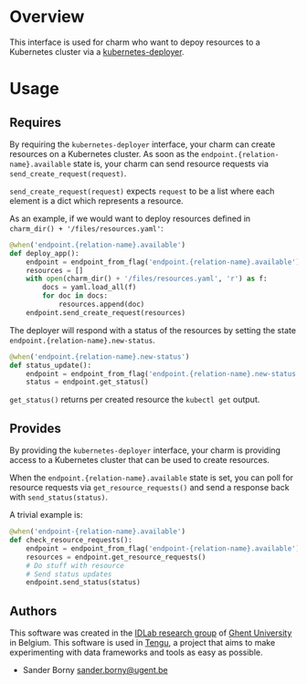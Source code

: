 
# Overview
This interface is used for charm who want to depoy resources to a Kubernetes cluster via a [kubernetes-deployer](https://github.com/tengu-team/layer-kubernetes-deployer).

# Usage
## Requires
By requiring the `kubernetes-deployer` interface, your charm can create resources on a Kubernetes cluster.  As soon as the `endpoint.{relation-name}.available` state is, your charm can send resource requests via `send_create_request(request)`.

`send_create_request(request)` expects `request` to be a list where each element is a dict which represents a resource.

As an example, if we would want to deploy resources defined in `charm_dir() + '/files/resources.yaml'`:
```python
@when('endpoint.{relation-name}.available')
def deploy_app():
    endpoint = endpoint_from_flag('endpoint.{relation-name}.available')
    resources = []
    with open(charm_dir() + '/files/resources.yaml', 'r') as f:
        docs = yaml.load_all(f)
        for doc in docs:
            resources.append(doc)
    endpoint.send_create_request(resources)
```

The deployer will respond with a status of the resources by setting the state `endpoint.{relation-name}.new-status`.
```python
@when('endpoint.{relation-name}.new-status')
def status_update():
    endpoint = endpoint_from_flag('endpoint.{relation-name}.new-status')
    status = endpoint.get_status()
```
`get_status()` returns per created resource the `kubectl get` output.

## Provides
By providing  the `kubernetes-deployer` interface, your charm is providing access to a Kubernetes cluster that can be used to create resources.

When the  `endpoint.{relation-name}.available` state is set, you can poll for resource requests via `get_resource_requests()` and send a response back with `send_status(status)`.

A trivial example is:
```python
@when('endpoint-{relation-name}.available')
def check_resource_requests():
    endpoint = endpoint_from_flag('endpoint-{relation-name}.available')
    resources = endpoint.get_resource_requests()
    # Do stuff with resource
    # Send status updates
    endpoint.send_status(status)
```

## Authors

This software was created in the [IDLab research group](https://www.ugent.be/ea/idlab) of [Ghent University](https://www.ugent.be) in Belgium. This software is used in [Tengu](https://tengu.io), a project that aims to make experimenting with data frameworks and tools as easy as possible.

 - Sander Borny <sander.borny@ugent.be>
